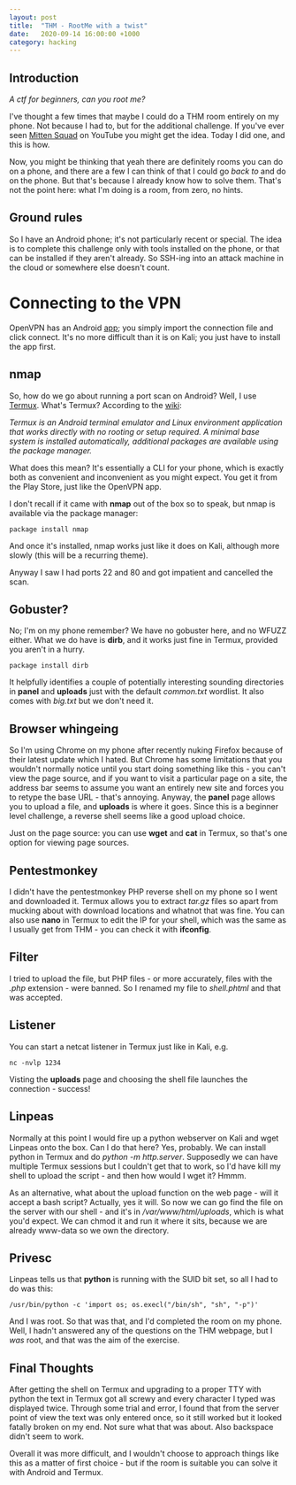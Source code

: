 ```yaml
---
layout: post
title:  "THM - RootMe with a twist"
date:   2020-09-14 16:00:00 +1000
category: hacking
---
```


## Introduction
*A ctf for beginners, can you root me?*

I've thought a few times that maybe I could do a THM room entirely on my phone. Not because I had to, but for the additional challenge. If you've ever seen [Mitten Squad](https://www.youtube.com/channel/UC7FldPQ7aT7Slikg7tZc30g) on YouTube you might get the idea. Today I did one, and this is how.

Now, you might be thinking that yeah there are definitely rooms you can do on a phone, and there are a few I can think of that I could go *back to* and do on the phone. But that's because I already know how to solve them. That's not the point here: what I'm doing is a room, from zero, no hints. 

## Ground rules
So I have an Android phone; it's not particularly recent or special. The idea is to complete this challenge only with tools installed on the phone, or that can be installed if they aren't already. So SSH-ing into an attack machine in the cloud or somewhere else doesn't count. 

# Connecting to the VPN
OpenVPN has an Android [app](https://play.google.com/store/apps/details?id=net.openvpn.openvpn&hl=en_AU); you simply import the connection file and click connect. It's no more difficult than it is on Kali; you just have to install the app first.

## nmap 
So, how do we go about running a port scan on Android? Well, I use [Termux](https://play.google.com/store/apps/details?id=com.termux&hl=en_AU). What's Termux? According to the [wiki](https://wiki.termux.com/wiki/Main_Page):

*Termux is an Android terminal emulator and Linux environment application that works directly with no rooting or setup required. A minimal base system is installed automatically, additional packages are available using the package manager.*

What does this mean? It's essentially a CLI for your phone, which is exactly both as convenient and inconvenient as you might expect. You get it from the Play Store, just like the OpenVPN app.

I don't recall if it came with **nmap** out of the box so to speak, but nmap is available via the package manager:

``
package install nmap
`` 

And once it's installed, nmap works just like it does on Kali, although more slowly (this will be a recurring theme).

Anyway I saw I had ports 22 and 80 and got impatient and cancelled the scan.

## Gobuster?
No; I'm on my phone remember? We have no gobuster here, and no WFUZZ either. What we do have is **dirb**, and it works just fine in Termux, provided you aren't in a hurry.

``
package install dirb
``

It helpfully identifies a couple of potentially interesting sounding directories in **panel** and **uploads** just with the default *common.txt* wordlist. It also comes with *big.txt* but we don't need it.

## Browser whingeing 
So I'm using Chrome on my phone after recently nuking Firefox because of their latest update which I hated. But Chrome has some limitations that you wouldn't normally notice until you start doing something like this - you can't view the page source, and if you want to visit a particular page on a site, the address bar seems to assume you want an entirely new site and forces you to retype the base URL - that's annoying. Anyway, the **panel** page allows you to upload a file, and **uploads** is where it goes. Since this is a beginner level challenge, a reverse shell seems like a good upload choice.

Just on the page source: you can use **wget** and **cat** in Termux, so that's one option for viewing page sources.

## Pentestmonkey
I didn't have the pentestmonkey PHP reverse shell on my phone so I went and downloaded it. Termux allows you to extract *tar.gz* files so apart from mucking about with download locations and whatnot that was fine. You can also use **nano** in Termux to edit the IP for your shell, which was the same as I usually get from THM - you can check it with **ifconfig**.

## Filter
I tried to upload the file, but PHP files - or more accurately, files with the *.php* extension - were banned. So I renamed my file to *shell.phtml* and that was accepted.

## Listener 
You can start a netcat listener in Termux just like in Kali, e.g.

``
nc -nvlp 1234
``

Visting the **uploads** page and choosing the shell file launches the connection - success!

## Linpeas
Normally at this point I would fire up a python webserver on Kali and wget Linpeas onto the box. Can I do that here? Yes, probably. We can install python in Termux and do *python -m http.server*. Supposedly we can have multiple Termux sessions but I couldn't get that to work, so I'd have kill my shell to upload the script - and then how would I wget it? Hmmm.

As an alternative, what about the upload function on the web page - will it accept a bash script? Actually, yes it will. So now we can go find the file on the server with our shell - and it's in */var/www/html/uploads*, which is what you'd expect. We can chmod it and run it where it sits, because we are already www-data so we own the directory.

## Privesc
Linpeas tells us that **python** is running with the SUID bit set, so all I  had to do was this:

``
/usr/bin/python -c 'import os; os.execl("/bin/sh", "sh", "-p")'
``

And I was root. So that was that, and I'd completed the room on my phone. Well, I hadn't answered any of the questions on the THM webpage, but I *was* root, and that was the aim of the exercise.

## Final Thoughts
After getting the shell on Termux and upgrading to a proper TTY with python the text in Termux got all screwy and every character I typed was displayed twice. Through some trial and error, I found that from the server point of view the text was only entered once, so it still worked but it looked fatally broken on my end. Not sure what that was about. Also backspace didn't seem to work. 

Overall it was more difficult, and I wouldn't choose to approach things like this as a matter of first choice - but if the room is suitable you can solve it with Android and Termux. 
